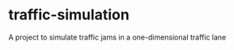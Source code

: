 traffic-simulation
==================

A project to simulate traffic jams in a one-dimensional traffic lane